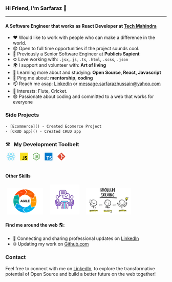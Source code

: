 ### Hi Friend, I'm Sarfaraz 👋
---

#### A Software Engineer that works as **React Developer** at **[Tech Mahindra](https://techmahindra.com/)**

- ❤️ Would like to work with people who can make a difference in the world.
- 😎 Open to full time opportunities if the project sounds cool.
- 🏢 Previously a Senior Software Engineer at **Publicis Sapient**
- ⚙️ Love working with:  `.jsx`,`.js`, `.ts`, `.html`, `.scss`, `.json`
- 🌍 I support and volunteer with: **Art of living**
- 🌱 Learning more about and studying: **Open Source, React, Javascript**
- 💬 Ping me about: **mentorship**, **coding**
- 📫 Reach me asap: <a href="https://www.linkedin.com/in/hsarfaraz/">LinkedIn</a> or message.sarfarazhussain@yahoo.com
- 💜 Interests: Flute, Cricket.
- 😄 Passionate about coding and committed to a web that works for everyone

### Side Projects

    - [Ecommerce]() - Created Ecomerce Project
    - [CRUD app]() - Created CRUD app

### ⚒&nbsp;&nbsp;&nbsp;My Development Toolbelt
&nbsp;<img alt="React" title="React" src="react.png" height="24">&nbsp;&nbsp;&nbsp;&nbsp;<img alt="JavaScript" title="JavaScript" src="js.png" height="24">&nbsp;&nbsp;&nbsp;&nbsp;<img alt=" title=" title="Node.js" src="node.png" height="24">&nbsp;&nbsp;&nbsp;&nbsp;<img alt="TypeScript" title="TypeScript" src="ts.png" height="24">&nbsp;&nbsp;&nbsp;&nbsp;<img alt="Git" title="Git" src="git.png" height="24"><br><br>

#### Other Skills
&nbsp;<img alt="Agile" title="Agile" src="agile.png" height="84">
&nbsp;&nbsp;&nbsp;&nbsp;<img alt="Commincation" title="Commincation" src="communication.png" height="94">
&nbsp;&nbsp;&nbsp;&nbsp;<img alt="Problem Solving" title="Problem Solving" src="problem-solving.png" height="84">

#### Find me around the web 🌎:
- 💼 Connecting and sharing professional updates on <a href="https://www.linkedin.com/in/hsarfaraz/">LinkedIn</a>
- 🌐 Updating my work on <a href="https://github.com/HSarfaraz">Github.com</a>

### Contact

Feel free to connect with me on [LinkedIn](https://www.linkedin.com/in/hsarfaraz/), to explore the transformative potential of Open Source and build a better future on the web together!


